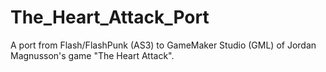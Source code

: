 # The_Heart_Attack_Port
A port from Flash/FlashPunk (AS3) to GameMaker Studio (GML) of Jordan Magnusson's game "The Heart Attack".
